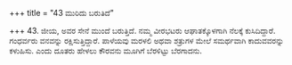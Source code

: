 +++
title = "43 ಮುರಿದು ಬರುತಿದೆ"

+++
43. ಜೀಯ, ಅವರ ಸೇನೆ ಮುಂದೆ ಬರುತ್ತಿದೆ. ನಮ್ಮ ವೀರಭಟರು ಆಘಾತಕ್ಕೊಳಗಾಗಿ ನೆಲಕ್ಕೆ ಕುಸಿದಿದ್ದಾರೆ. ಗಂಧರ್ವರು ವನವನ್ನು ರಕ್ಷಿಸುತ್ತಿದ್ದಾರೆ. ಪಾಳೆಯವು ಮರಳಲಿ ಅಥವಾ ಶತ್ರುಗಳ ಮೇಲೆ ಸಮರ್ಥವಾಗಿ ಕಾದುವವರನ್ನು ಕಳುಹಿಸು. ಎಂದು ದೂತರು ಹೇಳಲು ಕೌರವನು ಮೂಗಿಗೆ ಬೆರಳಿಟ್ಟು ಬೆರಗಾದನು.